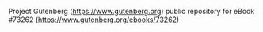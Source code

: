 Project Gutenberg (https://www.gutenberg.org) public repository for eBook #73262 (https://www.gutenberg.org/ebooks/73262)
